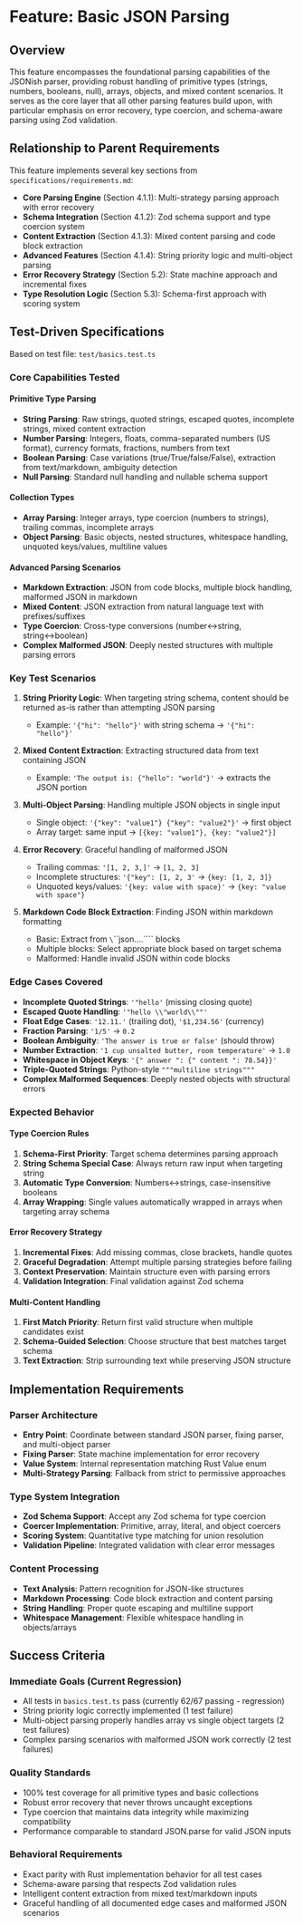 # Feature: Basic JSON Parsing

## Overview
This feature encompasses the foundational parsing capabilities of the JSONish parser, providing robust handling of primitive types (strings, numbers, booleans, null), arrays, objects, and mixed content scenarios. It serves as the core layer that all other parsing features build upon, with particular emphasis on error recovery, type coercion, and schema-aware parsing using Zod validation.

## Relationship to Parent Requirements
This feature implements several key sections from `specifications/requirements.md`:

- **Core Parsing Engine** (Section 4.1.1): Multi-strategy parsing approach with error recovery
- **Schema Integration** (Section 4.1.2): Zod schema support and type coercion system
- **Content Extraction** (Section 4.1.3): Mixed content parsing and code block extraction
- **Advanced Features** (Section 4.1.4): String priority logic and multi-object parsing
- **Error Recovery Strategy** (Section 5.2): State machine approach and incremental fixes
- **Type Resolution Logic** (Section 5.3): Schema-first approach with scoring system

## Test-Driven Specifications
Based on test file: `test/basics.test.ts`

### Core Capabilities Tested

#### Primitive Type Parsing
- **String Parsing**: Raw strings, quoted strings, escaped quotes, incomplete strings, mixed content extraction
- **Number Parsing**: Integers, floats, comma-separated numbers (US format), currency formats, fractions, numbers from text
- **Boolean Parsing**: Case variations (true/True/false/False), extraction from text/markdown, ambiguity detection
- **Null Parsing**: Standard null handling and nullable schema support

#### Collection Types
- **Array Parsing**: Integer arrays, type coercion (numbers to strings), trailing commas, incomplete arrays
- **Object Parsing**: Basic objects, nested structures, whitespace handling, unquoted keys/values, multiline values

#### Advanced Parsing Scenarios
- **Markdown Extraction**: JSON from code blocks, multiple block handling, malformed JSON in markdown
- **Mixed Content**: JSON extraction from natural language text with prefixes/suffixes
- **Type Coercion**: Cross-type conversions (number↔string, string↔boolean)
- **Complex Malformed JSON**: Deeply nested structures with multiple parsing errors

### Key Test Scenarios

1. **String Priority Logic**: When targeting string schema, content should be returned as-is rather than attempting JSON parsing
   - Example: `'{"hi": "hello"}'` with string schema → `'{"hi": "hello"}'`

2. **Mixed Content Extraction**: Extracting structured data from text containing JSON
   - Example: `'The output is: {"hello": "world"}'` → extracts the JSON portion

3. **Multi-Object Parsing**: Handling multiple JSON objects in single input
   - Single object: `'{"key": "value1"} {"key": "value2"}'` → first object
   - Array target: same input → `[{key: "value1"}, {key: "value2"}]`

4. **Error Recovery**: Graceful handling of malformed JSON
   - Trailing commas: `'[1, 2, 3,]'` → `[1, 2, 3]`
   - Incomplete structures: `'{"key": [1, 2, 3'` → `{key: [1, 2, 3]}`
   - Unquoted keys/values: `'{key: value with space}'` → `{key: "value with space"}`

5. **Markdown Code Block Extraction**: Finding JSON within markdown formatting
   - Basic: Extract from `\`\`\`json....\`\`\`` blocks
   - Multiple blocks: Select appropriate block based on target schema
   - Malformed: Handle invalid JSON within code blocks

### Edge Cases Covered

- **Incomplete Quoted Strings**: `'"hello'` (missing closing quote)
- **Escaped Quote Handling**: `'"hello \\"world\\""'`
- **Float Edge Cases**: `'12.11.'` (trailing dot), `'$1,234.56'` (currency)
- **Fraction Parsing**: `'1/5'` → `0.2`
- **Boolean Ambiguity**: `'The answer is true or false'` (should throw)
- **Number Extraction**: `'1 cup unsalted butter, room temperature'` → `1.0`
- **Whitespace in Object Keys**: `'{" answer ": {" content ": 78.54}}'`
- **Triple-Quoted Strings**: Python-style `"""multiline strings"""`
- **Complex Malformed Sequences**: Deeply nested objects with structural errors

### Expected Behavior

#### Type Coercion Rules
1. **Schema-First Priority**: Target schema determines parsing approach
2. **String Schema Special Case**: Always return raw input when targeting string
3. **Automatic Type Conversion**: Numbers↔strings, case-insensitive booleans
4. **Array Wrapping**: Single values automatically wrapped in arrays when targeting array schema

#### Error Recovery Strategy
1. **Incremental Fixes**: Add missing commas, close brackets, handle quotes
2. **Graceful Degradation**: Attempt multiple parsing strategies before failing
3. **Context Preservation**: Maintain structure even with parsing errors
4. **Validation Integration**: Final validation against Zod schema

#### Multi-Content Handling
1. **First Match Priority**: Return first valid structure when multiple candidates exist
2. **Schema-Guided Selection**: Choose structure that best matches target schema
3. **Text Extraction**: Strip surrounding text while preserving JSON structure

## Implementation Requirements

### Parser Architecture
- **Entry Point**: Coordinate between standard JSON parser, fixing parser, and multi-object parser
- **Fixing Parser**: State machine implementation for error recovery
- **Value System**: Internal representation matching Rust Value enum
- **Multi-Strategy Parsing**: Fallback from strict to permissive approaches

### Type System Integration
- **Zod Schema Support**: Accept any Zod schema for type coercion
- **Coercer Implementation**: Primitive, array, literal, and object coercers
- **Scoring System**: Quantitative type matching for union resolution
- **Validation Pipeline**: Integrated validation with clear error messages

### Content Processing
- **Text Analysis**: Pattern recognition for JSON-like structures
- **Markdown Processing**: Code block extraction and content parsing
- **String Handling**: Proper quote escaping and multiline support
- **Whitespace Management**: Flexible whitespace handling in objects/arrays

## Success Criteria

### Immediate Goals (Current Regression)
- All tests in `basics.test.ts` pass (currently 62/67 passing - regression)
- String priority logic correctly implemented (1 test failure)
- Multi-object parsing properly handles array vs single object targets (2 test failures)
- Complex parsing scenarios with malformed JSON work correctly (2 test failures)

### Quality Standards
- 100% test coverage for all primitive types and basic collections
- Robust error recovery that never throws uncaught exceptions
- Type coercion that maintains data integrity while maximizing compatibility
- Performance comparable to standard JSON.parse for valid JSON inputs

### Behavioral Requirements
- Exact parity with Rust implementation behavior for all test cases
- Schema-aware parsing that respects Zod validation rules
- Intelligent content extraction from mixed text/markdown inputs
- Graceful handling of all documented edge cases and malformed JSON scenarios